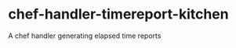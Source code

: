 chef-handler-timereport-kitchen
===============================

A chef handler generating elapsed time reports
